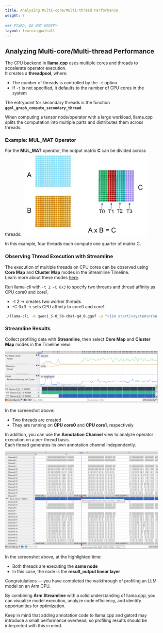 ```yaml
---
title: Analyzing Multi-core/Multi-thread Performance
weight: 7

### FIXED, DO NOT MODIFY
layout: learningpathall
---
```


## Analyzing Multi-core/Multi-thread Performance

The CPU backend in **llama.cpp** uses multiple cores and threads to accelerate operator execution.  
It creates a **threadpool**, where:  
- The number of threads is controlled by the `-t` option  
- If `-t` is not specified, it defaults to the number of CPU cores in the system

The entrypoint for secondary threads is the function **`ggml_graph_compute_secondary_thread`**.  

When computing a tensor node/operator with a large workload, llama.cpp splits the computation into multiple parts and distributes them across threads.  

### Example: MUL_MAT Operator

For the **MUL_MAT** operator, the output matrix **C** can be divided across threads:
![text#center](images/multi_thread.jpg "Figure 23. Multi-thread")

In this example, four threads each compute one quarter of matrix C.  

### Observing Thread Execution with Streamline

The execution of multiple threads on CPU cores can be observed using **Core Map** and **Cluster Map** modes in the Streamline Timeline.  
Learn more about these modes [here](https://developer.arm.com/documentation/101816/9-7/Analyze-your-capture/Viewing-application-activity/Core-Map-and-Cluster-Map-modes).  

Run llama-cli with `-t 2 -C 0x3` to specify two threads and thread affinity as CPU core0 and core1, 
* -t 2 → creates two worker threads
* -C 0x3 → sets CPU affinity to core0 and core1

```bash
./llama-cli -m qwen1_5-0_5b-chat-q4_0.gguf -p "<|im_start|>system\nYou are a helpful AI assistant.<|im_end|>\n<|im_start|>user\nTell me a story about a fox and a crow? Please do not tell the traditional story in Aesop's fables. Please tell me a positive story about friendship and love. The story should have no more than 400 words<|im_end|>\n<|im_start|>assistant\n" -st -t 2 -C 0x3
```

### Streamline Results

Collect profiling data with **Streamline**, then select **Core Map** and **Cluster Map** modes in the Timeline view.

![text#center](images/multi_thread_core_map.png "Figure 24. Multi-thread")

In the screenshot above:  
- Two threads are created  
- They are running on **CPU core0** and **CPU core1**, respectively  

In addition, you can use the **Annotation Channel** view to analyze operator execution on a per-thread basis.  
Each thread generates its own annotation channel independently.

![text#center](images/multi_thread_annotation_channel.png "Figure 25. Multi-thread")

In the screenshot above, at the highlighted time:  
- Both threads are executing the **same node**  
- In this case, the node is the **result_output linear layer**


Congratulations — you have completed the walkthrough of profiling an LLM model on an Arm CPU.

By combining **Arm Streamline** with a solid understanding of llama.cpp, you can visualize model execution, analyze code efficiency, and identify opportunities for optimization.

Keep in mind that adding annotation code to llama.cpp and gatord may introduce a small performance overhead, so profiling results should be interpreted with this in mind.
